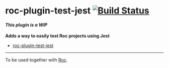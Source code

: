 # roc-plugin-test-jest [![Build Status](https://travis-ci.org/rocjs/roc-plugin-test-jest.svg?branch=master)](https://travis-ci.org/rocjs/roc-plugin-test-jest)

#### _This plugin is a WIP_

__Adds a way to easily test Roc projects using Jest__  
- [roc-plugin-test-jest](/extensions/roc-plugin-test-jest)

---
To be used together with [Roc](https://github.com/rocjs/roc).
